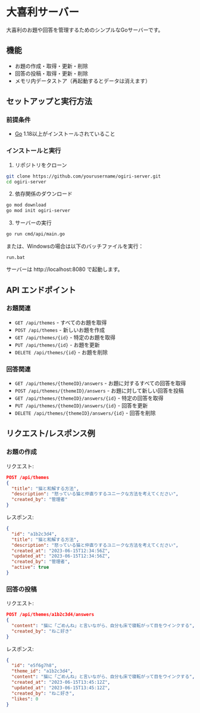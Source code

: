 # 大喜利サーバー

大喜利のお題や回答を管理するためのシンプルなGoサーバーです。

## 機能

- お題の作成・取得・更新・削除
- 回答の投稿・取得・更新・削除
- メモリ内データストア（再起動するとデータは消えます）

## セットアップと実行方法

### 前提条件

- [Go](https://golang.org/dl/) 1.18以上がインストールされていること

### インストールと実行

1. リポジトリをクローン

```bash
git clone https://github.com/yourusername/ogiri-server.git
cd ogiri-server
```

2. 依存関係のダウンロード

```bash
go mod download
go mod init ogiri-server
```

3. サーバーの実行

```bash
go run cmd/api/main.go
```

または、Windowsの場合は以下のバッチファイルを実行：

```
run.bat
```

サーバーは http://localhost:8080 で起動します。

## API エンドポイント

### お題関連

- `GET /api/themes` - すべてのお題を取得
- `POST /api/themes` - 新しいお題を作成
- `GET /api/themes/{id}` - 特定のお題を取得
- `PUT /api/themes/{id}` - お題を更新
- `DELETE /api/themes/{id}` - お題を削除

### 回答関連

- `GET /api/themes/{themeID}/answers` - お題に対するすべての回答を取得
- `POST /api/themes/{themeID}/answers` - お題に対して新しい回答を投稿
- `GET /api/themes/{themeID}/answers/{id}` - 特定の回答を取得
- `PUT /api/themes/{themeID}/answers/{id}` - 回答を更新
- `DELETE /api/themes/{themeID}/answers/{id}` - 回答を削除

## リクエスト/レスポンス例

### お題の作成

リクエスト:
```json
POST /api/themes
{
  "title": "猫と和解する方法",
  "description": "怒っている猫と仲直りするユニークな方法を考えてください",
  "created_by": "管理者"
}
```

レスポンス:
```json
{
  "id": "a1b2c3d4",
  "title": "猫と和解する方法",
  "description": "怒っている猫と仲直りするユニークな方法を考えてください",
  "created_at": "2023-06-15T12:34:56Z",
  "updated_at": "2023-06-15T12:34:56Z",
  "created_by": "管理者",
  "active": true
}
```

### 回答の投稿

リクエスト:
```json
POST /api/themes/a1b2c3d4/answers
{
  "content": "猫に「ごめんね」と言いながら、自分も床で寝転がって目をウインクする",
  "created_by": "ねこ好き"
}
```

レスポンス:
```json
{
  "id": "e5f6g7h8",
  "theme_id": "a1b2c3d4",
  "content": "猫に「ごめんね」と言いながら、自分も床で寝転がって目をウインクする",
  "created_at": "2023-06-15T13:45:12Z",
  "updated_at": "2023-06-15T13:45:12Z",
  "created_by": "ねこ好き",
  "likes": 0
}
```
